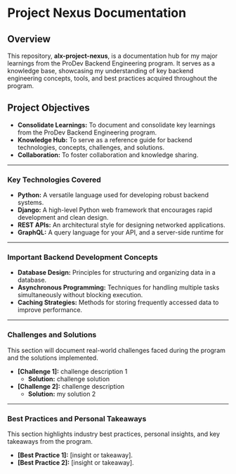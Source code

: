 # Project Nexus Documentation

## Overview

This repository, **alx-project-nexus**, is a documentation hub for my major learnings from the ProDev Backend Engineering program. It serves as a knowledge base, showcasing my understanding of key backend engineering concepts, tools, and best practices acquired throughout the program.

## Project Objectives

* **Consolidate Learnings:** To document and consolidate key learnings from the ProDev Backend Engineering program.
* **Knowledge Hub:** To serve as a reference guide for backend technologies, concepts, challenges, and solutions.
* **Collaboration:** To foster collaboration and knowledge sharing.

---

### Key Technologies Covered

* **Python:** A versatile language used for developing robust backend systems.
* **Django:** A high-level Python web framework that encourages rapid development and clean design.
* **REST APIs:** An architectural style for designing networked applications.
* **GraphQL:** A query language for your API, and a server-side runtime for

---

### Important Backend Development Concepts

* **Database Design:** Principles for structuring and organizing data in a database.
* **Asynchronous Programming:** Techniques for handling multiple tasks simultaneously without blocking execution.
* **Caching Strategies:** Methods for storing frequently accessed data to improve performance.

---

### Challenges and Solutions

This section will document real-world challenges faced during the program and the solutions implemented.

* **[Challenge 1]:** challenge description 1
    * **Solution:** challenge solution
* **[Challenge 2]:** challenge description
    * **Solution:** my solution 2

---

### Best Practices and Personal Takeaways

This section highlights industry best practices, personal insights, and key takeaways from the program.

* **[Best Practice 1]:** [insight or takeaway].
* **[Best Practice 2]:** [insight or takeaway].

